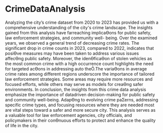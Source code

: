 # CrimeDataAnalysis

Analyzing the city’s crime dataset from 2020 to 2023 has provided us with a comprehensive
understanding of the city's crime landscape. The insights gained from this analysis have farreaching implicaƟons for public safety, law enforcement strategies, and community well-
being. Over the examined years, we observed a general trend of decreasing crime rates. The
significant drop in crime counts in 2023, compared to 2022, indicates that posiƟve measures
may have been taken to address various issues affecƟng public safety.
Moreover, the idenƟficaƟon of stolen vehicles as the most common crime with a high
occurrence count highlights the need for targeted acƟons in addressing auto theŌ.The
variaƟons in average crime rates among different regions underscore the importance of
tailored law enforcement strategies. Some areas may require more resources and focused
efforts, while others may serve as models for creaƟng safer environments.
In conclusion, the insights from this crime data analysis emphasize the importance of datadriven decision-making for public safety and community well-being. AdapƟng to evolving
crime paƩerns, addressing specific crime types, and focusing resources where they are
needed most are vital steps toward a safer and more secure city. This analysis serves as a
valuable tool for law enforcement agencies, city officials, and policymakers in their conƟnuous
efforts to protect and enhance the quality of life in the city. 
